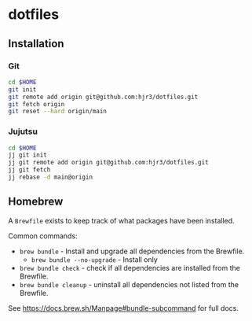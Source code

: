 # dotfiles

## Installation

### Git

```bash
cd $HOME
git init
git remote add origin git@github.com:hjr3/dotfiles.git
git fetch origin
git reset --hard origin/main
```

### Jujutsu

```bash
cd $HOME
jj git init
jj git remote add origin git@github.com:hjr3/dotfiles.git
jj git fetch
jj rebase -d main@origin
```

## Homebrew

A `Brewfile` exists to keep track of what packages have been installed.

Common commands:

- `brew bundle` - Install and upgrade all dependencies from the Brewfile.
   - `brew bundle --no-upgrade` - Install only
- `brew bundle check` - check if all dependencies are installed from the Brewfile.
- `brew bundle cleanup` - uninstall all dependencies not listed from the Brewfile. 

See https://docs.brew.sh/Manpage#bundle-subcommand for full docs.
